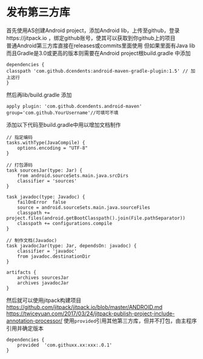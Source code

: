 # 发布第三方库
首先使用AS创建Android project，添加Android lib，上传至github，登录https://jitpack.io ，绑定github账号，使其可以获取到你github上的项目  
普通Android第三方库直接在releases或commits里面使用
但如果里面有Java lib而且Gradle是3.0或更高的版本则需要在Android project根build.gradle 中添加
```
dependencies {
classpath 'com.github.dcendents:android-maven-gradle-plugin:1.5' // 加上这行
}
```
然后再lib/build.gradle
添加
```
apply plugin: 'com.github.dcendents.android-maven'  
group='com.github.YourUsername'//可填可不填
```
添加以下代码至build.gradle中用以增加文档制作
```
// 指定编码
tasks.withType(JavaCompile) {
    options.encoding = "UTF-8"
}

// 打包源码
task sourcesJar(type: Jar) {
    from android.sourceSets.main.java.srcDirs
    classifier = 'sources'
}

task javadoc(type: Javadoc) {
    failOnError  false
    source = android.sourceSets.main.java.sourceFiles
    classpath += project.files(android.getBootClasspath().join(File.pathSeparator))
    classpath += configurations.compile
}

// 制作文档(Javadoc)
task javadocJar(type: Jar, dependsOn: javadoc) {
    classifier = 'javadoc'
    from javadoc.destinationDir
}

artifacts {
    archives sourcesJar
    archives javadocJar
}
```
然后就可以使用jitpack构建项目  
https://github.com/jitpack/jitpack.io/blob/master/ANDROID.md  
https://twiceyuan.com/2017/03/24/jitpack-publish-project-include-annotation-processor/
使用`provided`引用其他第三方库，但并不打包，由主程序引用并确定版本
```
dependencies {
    provided  'com.githuxx.xx:xxx:.0.1'
}
```
